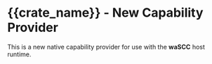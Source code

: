 # {{crate_name}} - New Capability Provider

This is a new native capability provider for use with the **waSCC** host runtime.
